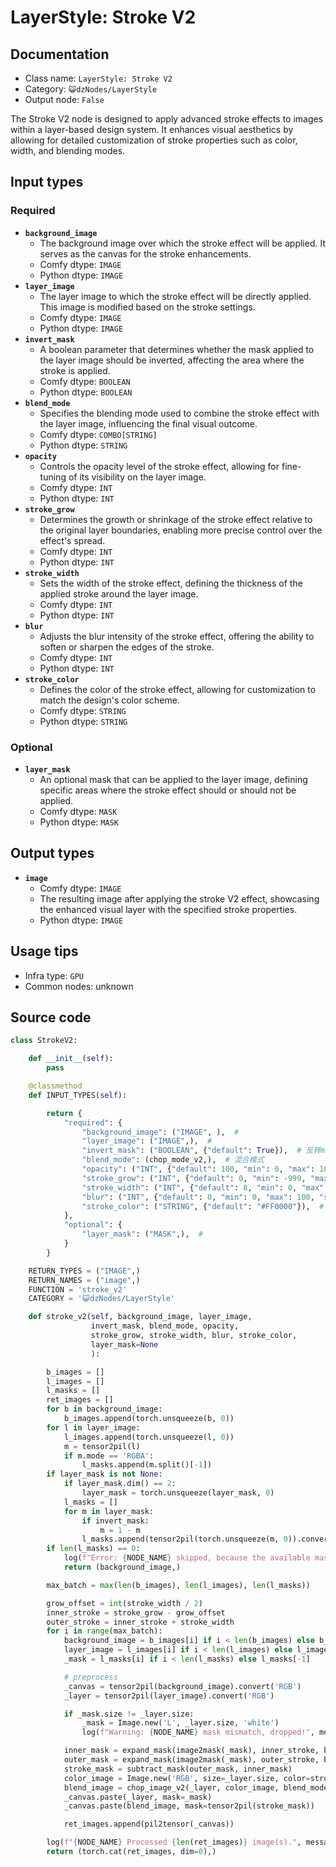 # LayerStyle: Stroke V2
## Documentation
- Class name: `LayerStyle: Stroke V2`
- Category: `😺dzNodes/LayerStyle`
- Output node: `False`

The Stroke V2 node is designed to apply advanced stroke effects to images within a layer-based design system. It enhances visual aesthetics by allowing for detailed customization of stroke properties such as color, width, and blending modes.
## Input types
### Required
- **`background_image`**
    - The background image over which the stroke effect will be applied. It serves as the canvas for the stroke enhancements.
    - Comfy dtype: `IMAGE`
    - Python dtype: `IMAGE`
- **`layer_image`**
    - The layer image to which the stroke effect will be directly applied. This image is modified based on the stroke settings.
    - Comfy dtype: `IMAGE`
    - Python dtype: `IMAGE`
- **`invert_mask`**
    - A boolean parameter that determines whether the mask applied to the layer image should be inverted, affecting the area where the stroke is applied.
    - Comfy dtype: `BOOLEAN`
    - Python dtype: `BOOLEAN`
- **`blend_mode`**
    - Specifies the blending mode used to combine the stroke effect with the layer image, influencing the final visual outcome.
    - Comfy dtype: `COMBO[STRING]`
    - Python dtype: `STRING`
- **`opacity`**
    - Controls the opacity level of the stroke effect, allowing for fine-tuning of its visibility on the layer image.
    - Comfy dtype: `INT`
    - Python dtype: `INT`
- **`stroke_grow`**
    - Determines the growth or shrinkage of the stroke effect relative to the original layer boundaries, enabling more precise control over the effect's spread.
    - Comfy dtype: `INT`
    - Python dtype: `INT`
- **`stroke_width`**
    - Sets the width of the stroke effect, defining the thickness of the applied stroke around the layer image.
    - Comfy dtype: `INT`
    - Python dtype: `INT`
- **`blur`**
    - Adjusts the blur intensity of the stroke effect, offering the ability to soften or sharpen the edges of the stroke.
    - Comfy dtype: `INT`
    - Python dtype: `INT`
- **`stroke_color`**
    - Defines the color of the stroke effect, allowing for customization to match the design's color scheme.
    - Comfy dtype: `STRING`
    - Python dtype: `STRING`
### Optional
- **`layer_mask`**
    - An optional mask that can be applied to the layer image, defining specific areas where the stroke effect should or should not be applied.
    - Comfy dtype: `MASK`
    - Python dtype: `MASK`
## Output types
- **`image`**
    - Comfy dtype: `IMAGE`
    - The resulting image after applying the stroke V2 effect, showcasing the enhanced visual layer with the specified stroke properties.
    - Python dtype: `IMAGE`
## Usage tips
- Infra type: `GPU`
- Common nodes: unknown


## Source code
```python
class StrokeV2:

    def __init__(self):
        pass

    @classmethod
    def INPUT_TYPES(self):

        return {
            "required": {
                "background_image": ("IMAGE", ),  #
                "layer_image": ("IMAGE",),  #
                "invert_mask": ("BOOLEAN", {"default": True}),  # 反转mask
                "blend_mode": (chop_mode_v2,),  # 混合模式
                "opacity": ("INT", {"default": 100, "min": 0, "max": 100, "step": 1}),  # 透明度
                "stroke_grow": ("INT", {"default": 0, "min": -999, "max": 999, "step": 1}),  # 收缩值
                "stroke_width": ("INT", {"default": 8, "min": 0, "max": 999, "step": 1}),  # 扩张值
                "blur": ("INT", {"default": 0, "min": 0, "max": 100, "step": 1}),  # 模糊
                "stroke_color": ("STRING", {"default": "#FF0000"}),  # 描边颜色
            },
            "optional": {
                "layer_mask": ("MASK",),  #
            }
        }

    RETURN_TYPES = ("IMAGE",)
    RETURN_NAMES = ("image",)
    FUNCTION = 'stroke_v2'
    CATEGORY = '😺dzNodes/LayerStyle'

    def stroke_v2(self, background_image, layer_image,
                  invert_mask, blend_mode, opacity,
                  stroke_grow, stroke_width, blur, stroke_color,
                  layer_mask=None
                  ):

        b_images = []
        l_images = []
        l_masks = []
        ret_images = []
        for b in background_image:
            b_images.append(torch.unsqueeze(b, 0))
        for l in layer_image:
            l_images.append(torch.unsqueeze(l, 0))
            m = tensor2pil(l)
            if m.mode == 'RGBA':
                l_masks.append(m.split()[-1])
        if layer_mask is not None:
            if layer_mask.dim() == 2:
                layer_mask = torch.unsqueeze(layer_mask, 0)
            l_masks = []
            for m in layer_mask:
                if invert_mask:
                    m = 1 - m
                l_masks.append(tensor2pil(torch.unsqueeze(m, 0)).convert('L'))
        if len(l_masks) == 0:
            log(f"Error: {NODE_NAME} skipped, because the available mask is not found.", message_type='error')
            return (background_image,)

        max_batch = max(len(b_images), len(l_images), len(l_masks))

        grow_offset = int(stroke_width / 2)
        inner_stroke = stroke_grow - grow_offset
        outer_stroke = inner_stroke + stroke_width
        for i in range(max_batch):
            background_image = b_images[i] if i < len(b_images) else b_images[-1]
            layer_image = l_images[i] if i < len(l_images) else l_images[-1]
            _mask = l_masks[i] if i < len(l_masks) else l_masks[-1]

            # preprocess
            _canvas = tensor2pil(background_image).convert('RGB')
            _layer = tensor2pil(layer_image).convert('RGB')

            if _mask.size != _layer.size:
                _mask = Image.new('L', _layer.size, 'white')
                log(f"Warning: {NODE_NAME} mask mismatch, dropped!", message_type='warning')

            inner_mask = expand_mask(image2mask(_mask), inner_stroke, blur)
            outer_mask = expand_mask(image2mask(_mask), outer_stroke, blur)
            stroke_mask = subtract_mask(outer_mask, inner_mask)
            color_image = Image.new('RGB', size=_layer.size, color=stroke_color)
            blend_image = chop_image_v2(_layer, color_image, blend_mode, opacity)
            _canvas.paste(_layer, mask=_mask)
            _canvas.paste(blend_image, mask=tensor2pil(stroke_mask))

            ret_images.append(pil2tensor(_canvas))

        log(f"{NODE_NAME} Processed {len(ret_images)} image(s).", message_type='finish')
        return (torch.cat(ret_images, dim=0),)

```
